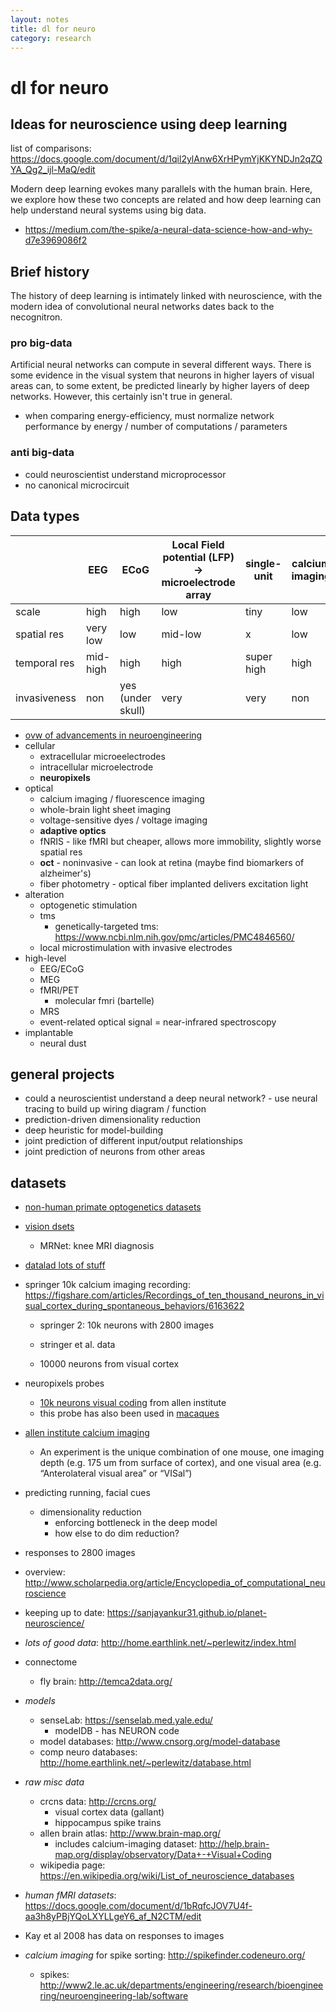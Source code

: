 ```yaml
---
layout: notes
title: dl for neuro
category: research
---
```




#  dl for neuro



## Ideas for neuroscience using deep learning

list of comparisons: https://docs.google.com/document/d/1qil2ylAnw6XrHPymYjKKYNDJn2qZQYA_Qg2_ijl-MaQ/edit

Modern deep learning evokes many parallels with the human brain. Here, we explore how these two concepts are related and how deep learning can help understand neural systems using big data.

- https://medium.com/the-spike/a-neural-data-science-how-and-why-d7e3969086f2

## Brief history

The history of deep learning is intimately linked with neuroscience, with the modern idea of convolutional neural networks dates back to the necognitron<dt-cite key="fukushima1982neocognitron"></dt-cite>.

### pro big-data

Artificial neural networks can compute in several different ways. There is some evidence in the visual system that neurons in higher layers of visual areas can, to some extent, be predicted linearly by higher layers of deep networks<dt-cite key="yamins2014performance"></dt-cite>. However, this certainly isn't true in general.

- when comparing energy-efficiency, must normalize network performance by energy / number of computations / parameters

### anti big-data

- could neuroscientist  understand microprocessor
- no canonical microcircuit

## Data types

|              | EEG      | ECoG              | Local Field potential (LFP) -> microelectrode array | single-unit | calcium imaging | fMRI     |
| ------------ | -------- | ----------------- | --------------------------------------------------- | ----------- | --------------- | -------- |
| scale        | high     | high              | low                                                 | tiny        | low             | high     |
| spatial res  | very low | low               | mid-low                                             | x           | low             | mid-low  |
| temporal res | mid-high | high              | high                                                | super high  | high            | very low |
| invasiveness | non      | yes (under skull) | very                                                | very        | non             | non      |

- [ovw of advancements in neuroengineering](https://medium.com/neurotechx/timeline-of-global-highlights-in-neuroengineering-2005-2018-75e4637b9e38)
- cellular
  - extracellular microeelectrodes
  - intracellular microelectrode
  - **neuropixels**
- optical
  - calcium imaging / fluorescence imaging
  - whole-brain light sheet imaging
  - voltage-sensitive dyes / voltage imaging
  - **adaptive optics**
  - fNRIS - like fMRI but cheaper, allows more immobility, slightly worse spatial res
  - **oct** - noninvasive - can look at retina (maybe find biomarkers of alzheimer's)
  - fiber photometry - optical fiber implanted delivers excitation light
- alteration
  - optogenetic stimulation
  - tms
    - genetically-targeted tms: https://www.ncbi.nlm.nih.gov/pmc/articles/PMC4846560/
  - local microstimulation with invasive electrodes
- high-level
  - EEG/ECoG
  - MEG
  - fMRI/PET
    - molecular fmri (bartelle)
  - MRS
  - event-related optical signal = near-infrared spectroscopy
- implantable
  - neural dust

## general projects

- could a neuroscientist understand a deep neural network? - use neural tracing to build up wiring diagram / function
- prediction-driven dimensionality reduction
- deep heuristic for model-building
- joint prediction of different input/output relationships
- joint prediction of neurons from other areas

## datasets

- [non-human primate optogenetics datasets](https://osf.io/mknfu/)
- [vision dsets](https://www.visualdata.io/)
    - MRNet: knee MRI diagnosis
- [datalad lots of stuff](http://datalad.org/datasets.html)
- springer 10k calcium imaging recording: https://figshare.com/articles/Recordings_of_ten_thousand_neurons_in_visual_cortex_during_spontaneous_behaviors/6163622 

  - springer 2: 10k neurons with 2800 images

  - stringer et al. data

  - 10000 neurons from visual cortex
- neuropixels probes
    - [10k neurons visual coding](https://portal.brain-map.org/explore/circuits/visual-coding-neuropixels) from allen institute
    - this probe has also been used in [macaques](https://www.cell.com/neuron/pdf/S0896-6273(19)30428-3.pdf)
- [allen institute calcium imaging](http://observatory.brain-map.org/visualcoding)
    - An experiment is the unique combination of one mouse, one imaging depth (e.g. 175 um from surface of cortex), and one visual area (e.g. “Anterolateral visual area” or “VISal”)
- predicting running, facial cues
    - dimensionality reduction
		- enforcing bottleneck in the deep model
      - how else to do dim reduction?
- responses to 2800 images
- overview: http://www.scholarpedia.org/article/Encyclopedia_of_computational_neuroscience
- keeping up to date: https://sanjayankur31.github.io/planet-neuroscience/
- *lots of good data*: http://home.earthlink.net/~perlewitz/index.html
- connectome

  - fly brain: http://temca2data.org/
- *models*
  - senseLab: https://senselab.med.yale.edu/
    - modelDB - has NEURON code
  - model databases: http://www.cnsorg.org/model-database 
  - comp neuro databases: http://home.earthlink.net/~perlewitz/database.html
- *raw misc data*
  - crcns data: http://crcns.org/
    - visual cortex data (gallant)
    - hippocampus spike trains
  - allen brain atlas: http://www.brain-map.org/
    - includes calcium-imaging dataset: http://help.brain-map.org/display/observatory/Data+-+Visual+Coding
  - wikipedia page: https://en.wikipedia.org/wiki/List_of_neuroscience_databases
- *human fMRI datasets*: https://docs.google.com/document/d/1bRqfcJOV7U4f-aa3h8yPBjYQoLXYLLgeY6_af_N2CTM/edit
- Kay et al 2008 has data on responses to images
- *calcium imaging* for spike sorting: http://spikefinder.codeneuro.org/

  - spikes: http://www2.le.ac.uk/departments/engineering/research/bioengineering/neuroengineering-lab/software




<script type="text/bibliography">
@article{hubel1962receptive,
  title={Receptive fields, binocular interaction and functional architecture in the cat's visual cortex},
  author={Hubel, David H and Wiesel, Torsten N},
  journal={The Journal of physiology},
  volume={160},
  number={1},
  pages={106--154},
  year={1962},
  publisher={Wiley Online Library},
  url={http://onlinelibrary.wiley.com/wol1/doi/10.1113/jphysiol.1962.sp006837/abstract}
}

@article{singh2017consensus,
  title={A consensus layer V pyramidal neuron can sustain interpulse-interval coding},
  author={Singh, Chandan and Levy, William B},
  journal={PloS one},
  volume={12},
  number={7},
  pages={e0180839},
  year={2017},
  publisher={Public Library of Science},
  url={http://journals.plos.org/plosone/article?id=10.1371/journal.pone.0180839}
}

@article{herz2006modeling,
  title={Modeling single-neuron dynamics and computations: a balance of detail and abstraction},
  author={Herz, Andreas VM and Gollisch, Tim and Machens, Christian K and Jaeger, Dieter},
  journal={science},
  volume={314},
  number={5796},
  pages={80--85},
  year={2006},
  publisher={American Association for the Advancement of Science},
  url={http://science.sciencemag.org/content/314/5796/80.long}
}

@article{carandini2004amplification,
  title={Amplification of trial-to-trial response variability by neurons in visual cortex},
  author={Carandini, Matteo},
  journal={PLoS biology},
  volume={2},
  number={9},
  pages={e264},
  year={2004},
  publisher={Public Library of Science},
  url={http://journals.plos.org/plosbiology/article?id=10.1371/journal.pbio.0020264}
}

@article{yamins2014performance,
  title={Performance-optimized hierarchical models predict neural responses in higher visual cortex},
  author={Yamins, Daniel LK and Hong, Ha and Cadieu, Charles F and Solomon, Ethan A and Seibert, Darren and DiCarlo, James J},
  journal={Proceedings of the National Academy of Sciences},
  volume={111},
  number={23},
  pages={8619--8624},
  year={2014},
  publisher={National Acad Sciences},
  url={http://www.pnas.org/content/111/23/8619}
}

@incollection{fukushima1982neocognitron,
  title={Neocognitron: A self-organizing neural network model for a mechanism of visual pattern recognition},
  author={Fukushima, Kunihiko and Miyake, Sei},
  booktitle={Competition and cooperation in neural nets},
  pages={267--285},
  year={1982},
  publisher={Springer}
}

@article{marr1976understanding,
  title={From understanding computation to understanding neural circuitry},
  author={Marr, David and Poggio, Tomaso},
  year={1976},
  url={https://dspace.mit.edu/handle/1721.1/5782}
}

@article{schuman2017survey,
  title={A survey of neuromorphic computing and neural networks in hardware},
  author={Schuman, Catherine D and Potok, Thomas E and Patton, Robert M and Birdwell, J Douglas and Dean, Mark E and Rose, Garrett S and Plank, James S},
  journal={arXiv preprint arXiv:1705.06963},
  year={2017},
  url={https://arxiv.org/abs/1705.06963}
}
</script>